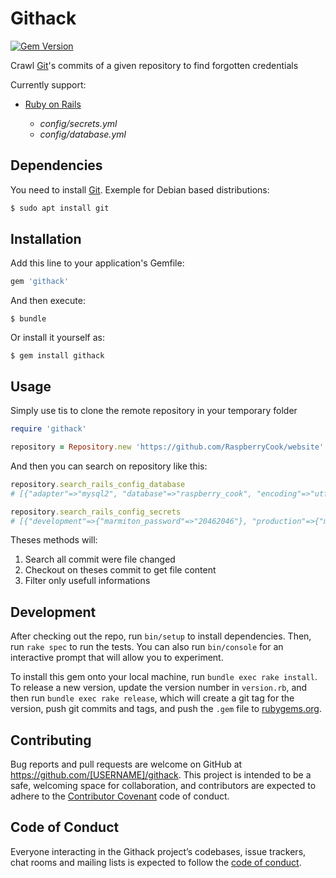 # Githack

[![Gem Version](https://badge.fury.io/rb/githack.svg)](https://rubygems.org/gems/githack)

Crawl [Git][git]'s commits of a given repository to find forgotten credentials

Currently support:

- [Ruby on Rails](https://rubyonrails.org)

  - _config/secrets.yml_ 
  - _config/database.yml_ 

## Dependencies

You need to install [Git][git]. Exemple for Debian based distributions:

```bash
$ sudo apt install git
```

## Installation

Add this line to your application's Gemfile:

```ruby
gem 'githack'
```

And then execute:

    $ bundle

Or install it yourself as:

    $ gem install githack

## Usage

Simply use tis to clone the remote repository in your temporary folder

```ruby
require 'githack'

repository = Repository.new 'https://github.com/RaspberryCook/website'
```

And then you can search on repository like this:

```ruby
repository.search_rails_config_database
# [{"adapter"=>"mysql2", "database"=>"raspberry_cook", "encoding"=>"utf8", "username"=>"raspberry_cook", "password"=>"secret", "host"=>"localhost", "pool"=>5, "timeout"=>5000}])

repository.search_rails_config_secrets
# [{"development"=>{"marmiton_password"=>"20462046"}, "production"=>{"marmiton_password"=>"20462046"}, "test"=>{"marmiton_password"=>"20462046"}}])
```

Theses methods will:

1. Search all commit were file changed
2. Checkout on theses commit to get file content
3. Filter only usefull informations

## Development

After checking out the repo, run `bin/setup` to install dependencies. Then, run `rake spec` to run the tests. You can also run `bin/console` for an interactive prompt that will allow you to experiment.

To install this gem onto your local machine, run `bundle exec rake install`. To release a new version, update the version number in `version.rb`, and then run `bundle exec rake release`, which will create a git tag for the version, push git commits and tags, and push the `.gem` file to [rubygems.org](https://rubygems.org).

## Contributing

Bug reports and pull requests are welcome on GitHub at https://github.com/[USERNAME]/githack. This project is intended to be a safe, welcoming space for collaboration, and contributors are expected to adhere to the [Contributor Covenant](http://contributor-covenant.org) code of conduct.

## Code of Conduct

Everyone interacting in the Githack project’s codebases, issue trackers, chat rooms and mailing lists is expected to follow the [code of conduct](https://github.com/[USERNAME]/githack/blob/master/CODE_OF_CONDUCT.md).

[git]: https://git-scm.com/
